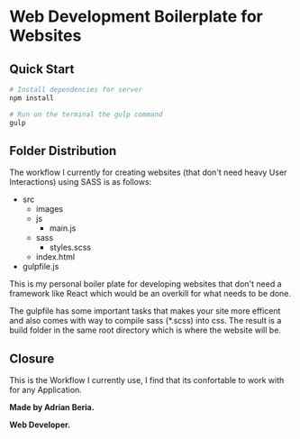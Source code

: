 # Web Development Boilerplate for Websites

## Quick Start

``` bash
# Install dependencies for server
npm install

# Run on the terminal the gulp command
gulp

```

## Folder Distribution

The workflow I currently for creating websites (that don't need heavy User Interactions) using SASS is as follows:

- src
    - images
    - js
        - main.js
    - sass    
        - styles.scss
    - index.html
- gulpfile.js

This is my personal boiler plate for developing websites that don't need a framework like React which would be an overkill for what needs to be done.

The gulpfile has some important tasks that makes your site more efficent and also comes with way to compile sass (*.scss) into css. The result is a build folder in the same root directory which is where the website will be.

## Closure

This is the Workflow I currently use, I find that its confortable to work with for any Application. 

**Made by Adrian Beria.**

**Web Developer.**
